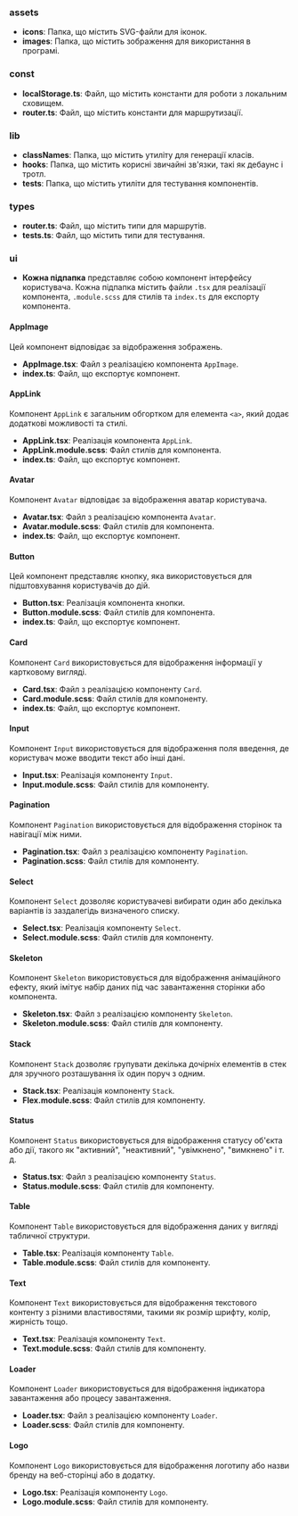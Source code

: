 ### assets

- **icons**: Папка, що містить SVG-файли для іконок.
- **images**: Папка, що містить зображення для використання в програмі.

### const

- **localStorage.ts**: Файл, що містить константи для роботи з локальним сховищем.
- **router.ts**: Файл, що містить константи для маршрутизації.

### lib

- **classNames**: Папка, що містить утиліту для генерації класів.
- **hooks**: Папка, що містить корисні звичайні зв'язки, такі як дебаунс і тротл.
- **tests**: Папка, що містить утиліти для тестування компонентів.

### types

- **router.ts**: Файл, що містить типи для маршрутів.
- **tests.ts**: Файл, що містить типи для тестування.

### ui

- **Кожна підпапка** представляє собою компонент інтерфейсу користувача. Кожна підпапка містить файли `.tsx` для реалізації компонента, `.module.scss` для стилів та `index.ts` для експорту компонента.

#### AppImage

Цей компонент відповідає за відображення зображень.

- **AppImage.tsx**: Файл з реалізацією компонента `AppImage`.
- **index.ts**: Файл, що експортує компонент.

#### AppLink

Компонент `AppLink` є загальним обгортком для елемента `<a>`, який додає додаткові можливості та стилі.

- **AppLink.tsx**: Реалізація компонента `AppLink`.
- **AppLink.module.scss**: Файл стилів для компонента.
- **index.ts**: Файл, що експортує компонент.

#### Avatar

Компонент `Avatar` відповідає за відображення аватар користувача.

- **Avatar.tsx**: Файл з реалізацією компонента `Avatar`.
- **Avatar.module.scss**: Файл стилів для компонента.
- **index.ts**: Файл, що експортує компонент.

#### Button

Цей компонент представляє кнопку, яка використовується для підштовхування користувачів до дій.

- **Button.tsx**: Реалізація компонента кнопки.
- **Button.module.scss**: Файл стилів для компонента.
- **index.ts**: Файл, що експортує компонент.

#### Card

Компонент `Card` використовується для відображення інформації у картковому вигляді.

- **Card.tsx**: Файл з реалізацією компоненту `Card`.
- **Card.module.scss**: Файл стилів для компоненту.
- **index.ts**: Файл, що експортує компонент.

#### Input

Компонент `Input` використовується для відображення поля введення, де користувач може вводити текст або інші дані.

- **Input.tsx**: Реалізація компоненту `Input`.
- **Input.module.scss**: Файл стилів для компоненту.

#### Pagination

Компонент `Pagination` використовується для відображення сторінок та навігації між ними.

- **Pagination.tsx**: Файл з реалізацією компоненту `Pagination`.
- **Pagination.scss**: Файл стилів для компоненту.

#### Select

Компонент `Select` дозволяє користувачеві вибирати один або декілька варіантів із заздалегідь визначеного списку.

- **Select.tsx**: Реалізація компоненту `Select`.
- **Select.module.scss**: Файл стилів для компоненту.

#### Skeleton

Компонент `Skeleton` використовується для відображення анімаційного ефекту, який імітує набір даних під час завантаження сторінки або компонента.

- **Skeleton.tsx**: Файл з реалізацією компоненту `Skeleton`.
- **Skeleton.module.scss**: Файл стилів для компоненту.

#### Stack

Компонент `Stack` дозволяє групувати декілька дочірніх елементів в стек для зручного розташування їх один поруч з одним.

- **Stack.tsx**: Реалізація компоненту `Stack`.
- **Flex.module.scss**: Файл стилів для компоненту.

#### Status

Компонент `Status` використовується для відображення статусу об'єкта або дії, такого як "активний", "неактивний", "увімкнено", "вимкнено" і т. д.

- **Status.tsx**: Файл з реалізацією компоненту `Status`.
- **Status.module.scss**: Файл стилів для компоненту.

#### Table

Компонент `Table` використовується для відображення даних у вигляді табличної структури.

- **Table.tsx**: Реалізація компоненту `Table`.
- **Table.module.scss**: Файл стилів для компоненту.

#### Text

Компонент `Text` використовується для відображення текстового контенту з різними властивостями, такими як розмір шрифту, колір, жирність тощо.

- **Text.tsx**: Реалізація компоненту `Text`.
- **Text.module.scss**: Файл стилів для компоненту.

#### Loader

Компонент `Loader` використовується для відображення індикатора завантаження або процесу завантаження.

- **Loader.tsx**: Файл з реалізацією компоненту `Loader`.
- **Loader.scss**: Файл стилів для компоненту.

#### Logo

Компонент `Logo` використовується для відображення логотипу або назви бренду на веб-сторінці або в додатку.

- **Logo.tsx**: Реалізація компоненту `Logo`.
- **Logo.module.scss**: Файл стилів для компоненту.
